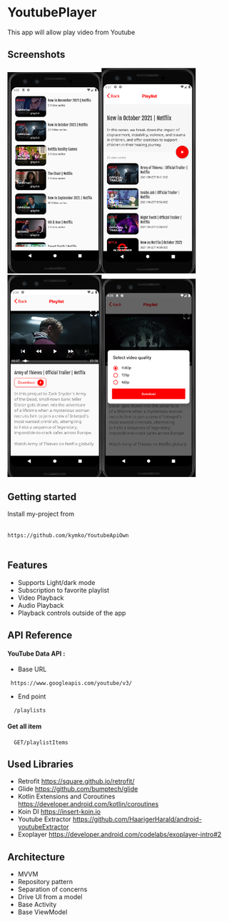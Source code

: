 # YoutubePlayer
This app will allow play video from Youtube

## Screenshots
<img width = "211" alt="1" src = "https://github.com/kymko/YoutubeApiOwn/blob/master/app/src/main/java/com/example/youtubeapi/screens/img_4.png"><img width = "211" alt="1" src = "https://github.com/kymko/YoutubeApiOwn/blob/master/app/src/main/java/com/example/youtubeapi/screens/img_1.png"><img width = "211" alt="1" src = "https://github.com/kymko/YoutubeApiOwn/blob/master/app/src/main/java/com/example/youtubeapi/screens/img_2.png"><img width = "211" alt="1" src = "https://github.com/kymko/YoutubeApiOwn/blob/master/app/src/main/java/com/example/youtubeapi/screens/img_3.png">

## Getting started

Install my-project from

```bash

https://github.com/kymko/YoutubeApiOwn
  

```
## Features

- Supports Light/dark mode
- Subscription to favorite playlist 
- Video Playback
- Audio Playback
- Playback controls outside of the app
## API Reference

#### YouTube Data API :

- Base URL 
```http
 https://www.googleapis.com/youtube/v3/
```
- End point
```http
  /playlists
```
#### Get all item

```http
  GET/playlistItems
```
## Used Libraries 

- Retrofit https://square.github.io/retrofit/
- Glide https://github.com/bumptech/glide
- Kotlin Extensions and Coroutines https://developer.android.com/kotlin/coroutines
- Koin DI  https://insert-koin.io
- Youtube Extractor https://github.com/HaarigerHarald/android-youtubeExtractor
- Exoplayer https://developer.android.com/codelabs/exoplayer-intro#2



## Architecture 

- MVVM
- Repository pattern 
- Separation of concerns
- Drive UI from a model
- Base Activity
- Base ViewModel
